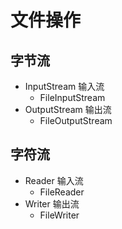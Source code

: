 # 文件操作
## 字节流
* InputStream 输入流
    + FileInputStream
* OutputStream 输出流
    + FileOutputStream
## 字符流
* Reader 输入流
    + FileReader
* Writer 输出流
    + FileWriter 
